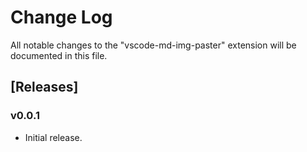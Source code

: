 # Change Log

All notable changes to the "vscode-md-img-paster" extension will be documented in this file.


## [Releases]

### v0.0.1

- Initial release.
